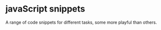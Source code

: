 # javaScript snippets

A range of code snippets for different tasks, some more playful than others.



